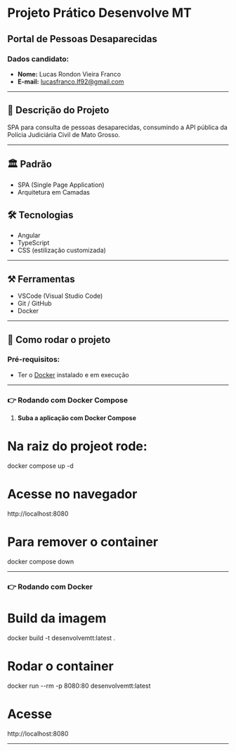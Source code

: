 # Projeto Prático Desenvolve MT

## Portal de Pessoas Desaparecidas

### Dados candidato:
- **Nome:** Lucas Rondon Vieira Franco
- **E-mail:** lucasfranco.lf92@gmail.com

---

## 📖 Descrição do Projeto

SPA para consulta de pessoas desaparecidas, consumindo a API pública da Polícia Judiciária Civil de Mato Grosso.  

---

## 🏛️ Padrão
- SPA (Single Page Application)  
- Arquitetura em Camadas  


## 🛠️ Tecnologias
- Angular  
- TypeScript  
- CSS (estilização customizada)  

---

## ⚒️ Ferramentas
- VSCode (Visual Studio Code)  
- Git / GitHub  
- Docker  

---

## 🚀 Como rodar o projeto

### Pré-requisitos:
- Ter o [Docker](https://docs.docker.com/get-docker/) instalado e em execução  

---

### 👉 Rodando com Docker Compose

1. **Suba a aplicação com Docker Compose** 
# Na raiz do projeot rode: 
docker compose up -d 

# Acesse no navegador
http://localhost:8080

# Para remover o container
docker compose down

---

### 👉 Rodando com Docker

# Build da imagem
docker build -t desenvolvemtt:latest .

# Rodar o container
docker run --rm -p 8080:80 desenvolvemtt:latest

# Acesse
http://localhost:8080

---

